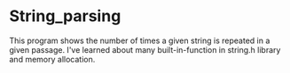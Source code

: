 # String_parsing
This program shows the number of times a given string is repeated in a given passage.
I've learned about many built-in-function in string.h library and memory allocation. 
